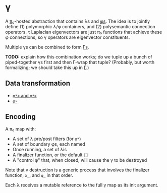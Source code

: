 # γ
A [π₀](pi0.md)-hosted abstraction that contains λs and [φs](phi.md). The idea is to jointly define (1) polymorphic λ/φ containers, and (2) polysemantic connection operators. τ Laplacian eigenvectors are just π₀ functions that achieve these φ connections, so γ operators are eigenvector constituents.

Multiple γs can be combined to form [Γs](Gamma.md).

**TODO:** explain how this combination works; do we tuple up a bunch of piped-together γs first and then Γ-wrap that tuple? (Probably, but worth formalizing; we should take this up in [Γ](Gamma.md).)


## Data transformation
+ [`φ*<` and `φ*>`](gamma-phi-map.md)
+ [`φ»`](gamma-phi-parse.md)


## Encoding
A π₀ map with:

+ A set of λ pre/post filters (for `φ*`)
+ A set of boundary φs, each named
+ Once running, a set of λis
+ A finalizer function, or the default `[]`
+ A "control φ" that, when closed, will cause the γ to be destroyed

Note that γ destruction is a generic process that involves the finalizer function, `λ_`, and `φ_` in that order.

Each λ receives a mutable reference to the full γ map as its init argument.
